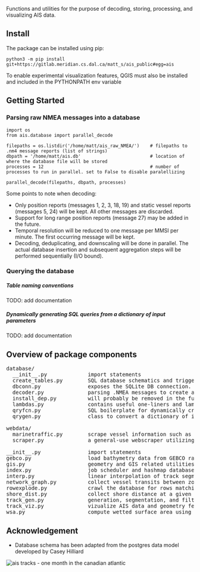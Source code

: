 Functions and utilities for the purpose of decoding, storing, processing, and visualizing AIS data. 

## Install

The package can be installed using pip:
  ```
  python3 -m pip install git+https://gitlab.meridian.cs.dal.ca/matt_s/ais_public#egg=ais
  ```

To enable experimental visualization features, QGIS must also be installed and included in the PYTHONPATH env variable


## Getting Started

### Parsing raw NMEA messages into a database


```
import os
from ais.database import parallel_decode

filepaths = os.listdir('/home/matt/ais_raw_NMEA/')    # filepaths to .nm4 message reports (list of strings)
dbpath = '/home/matt/ais.db'                          # location of where the database file will be stored
processes = 12                                        # number of processes to run in parallel. set to False to disable paralellizing

parallel_decode(filepaths, dbpath, processes)
```

Some points to note when decoding: 
  - Only position reports (messages 1, 2, 3, 18, 19) and static vessel reports (messages 5, 24) will be kept. All other messages are discarded.
  - Support for long range position reports (message 27) may be added in the future.
  - Temporal resolution will be reduced to one message per MMSI per minute. The first occurring message will be kept.
  - Decoding, deduplicating, and downscaling will be done in parallel. The actual database insertion and subsequent aggregation steps will be performed sequentially (I/O bound).  


### Querying the database  
  
  
##### Table naming conventions
  TODO: add documentation  


##### Dynamically generating SQL queries from a dictionary of input parameters  
  TODO: add documentation  


## Overview of package components

<pre>
database/
  __init__.py             import statements  
  create_tables.py        SQL database schematics and triggers. used in decoder.py
  dbconn.py               exposes the SQLite DB connection. some postgres code is also included for legacy 
  decoder.py              parsing .NMEA messages to create an SQL database. See function parallel_decode()
  install_dep.py          will probably be removed in the future. contains code for compiling python from source
  lambdas.py              contains useful one-liners and lambda functions. notably includes DB query callback functions
  qryfcn.py               SQL boilerplate for dynamically creating database queries. used when calling qrygen.py
  qrygen.py               class to convert a dictionary of input parameters into SQL code, and generate queries

webdata/
  marinetraffic.py        scrape vessel information such as deadweight tonnage from marinetraffic.com
  scraper.py              a general-use webscraper utilizing selenium, firefox, and mozilla geckodriver

__init__.py               import statements
gebco.py                  load bathymetry data from GEBCO raster files
gis.py                    geometry and GIS related utilities
index.py                  job scheduler and hashmap database utility, used to parallelize functions and store arbitrary binary
interp.py                 linear interpolation of track segments on temporal axis
network_graph.py          collect vessel transits between zones (nodes), and aggregate various trajectory statistics
rowexplode.py             crawl the database for rows matching certain conditions
shore_dist.py             collect shore distance at a given coordinates using GFW distance raster
track_gen.py              generation, segmentation, and filtering of vessel trajectories
track_viz.py              vizualize AIS data and geometry features using QGIS. should be considered experimental
wsa.py                    compute wetted surface area using denny-mumford regression on vessel deadweight tonnage
</pre> 


## Acknowledgement
  - Database schema has been adapted from the postgres data model developed by Casey Hilliard


![ais tracks - one month in the canadian atlantic](https://gitlab.meridian.cs.dal.ca/matt_s/ais_public/-/raw/master/output/scriptoutput.png)

